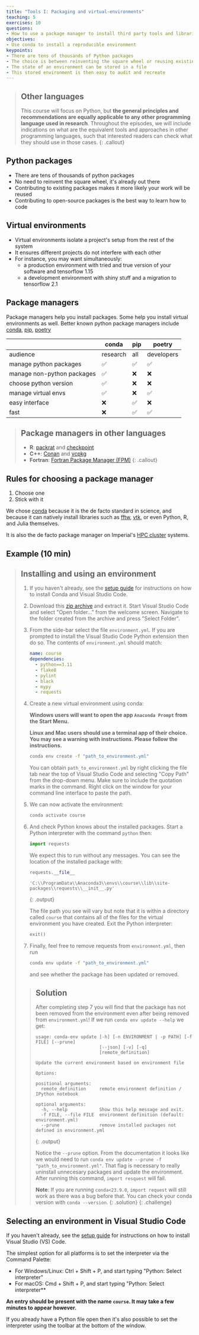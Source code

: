 ```yaml
---
title: "Tools I: Packaging and virtual-environments"
teaching: 5
exercises: 10
questions:
- How to use a package manager to install third party tools and libraries
objectives:
- Use conda to install a reproducible environment
keypoints:
- There are tens of thousands of Python packages
- The choice is between reinventing the square wheel or reusing existing work
- The state of an environment can be stored in a file
- This stored environment is then easy to audit and recreate
---
```


> ## Other languages
> This course will focus on Python, but **the general principles and recommendations are
> equally applicable to any other programming language used in research**. Throughout the
> episodes, we will include indications on what are the equivalent tools and approaches in
> other programming languages, such that interested readers can check what they should use 
> in those cases.
{: .callout}

## Python packages

- There are tens of thousands of python packages
- No need to reinvent the square wheel, it's  already out there
- Contributing to existing packages makes it more likely your work will be
  reused
- Contributing to open-source packages is the best way to learn how to code

## Virtual environments

- Virtual environments isolate a project's setup from the rest of the system
- It ensures different projects do not interfere with each other
- For instance, you may want simultaneously:
  - a production environment with tried and true version of your software and
    tensorflow 1.15
  - a development environment with shiny stuff and a migration to tensorflow 2.1

## Package managers

Package managers help you install packages. Some help you install virtual environments
as well. Better known python package managers include
[conda](https://docs.conda.io/en/latest/), [pip](https://pip.pypa.io/en/stable/),
[poetry](https://python-poetry.org/)

|                           | conda    | pip | poetry     |
|---------------------------|----------|-----|------------|
|audience                   | research | all | developers |
|manage python packages     | ✅       | ✅  | ✅         |
|manage non-python packages | ✅       | ❌  | ❌         |
|choose python version      | ✅       | ❌  | ❌         |
|manage virtual envs        | ✅       | ❌  | ✅         |
|easy interface             | ❌       | ✅  | ❌         |
|fast                       | ❌       | ✅  | ✅         |

> ## Package managers in other languages
> - **R**: [packrat](https://rstudio.github.io/packrat/) and [checkpoint](https://www.rdocumentation.org/packages/checkpoint/versions/1.0.2)
> - **C++**: [Conan](https://conan.io/) and [vcpkg](https://vcpkg.io/en/)
> - **Fortran**: [Fortran Package Manager (FPM)](https://fpm.fortran-lang.org/)
{: .callout}

## Rules for choosing a package manager

1. Choose one
1. Stick with it

We chose [conda](https://docs.conda.io/en/latest/) because it is the de facto
standard in science, and because it can natively install libraries such as
[fftw](https://anaconda.org/conda-forge/fftw),
[vtk](https://anaconda.org/conda-forge/vtk), or even Python, R, and Julia
themselves.

It is also the de facto package manager on Imperial's [HPC
cluster](https://www.imperial.ac.uk/admin-services/ict/self-service/research-support/rcs/support/applications/conda/)
systems.

## Example (10 min)

> ## Installing and using an environment
>
> 1. If you haven't already, see the [setup guide](../setup) for instructions
>    on how to install Conda and Visual Studio Code.
>
> 1. Download this [zip archive](https://github.com/ImperialCollegeLondon/grad_school_sw_engineering_messy_code/archive/refs/heads/main.zip) and extract it. Start Visual
>    Studio Code and select "Open folder..." from the welcome screen. Navigate
>    to the folder created from the archive and press "Select Folder".
>
> 1. From the side-bar select the file `environment.yml`. If you are prompted to
>    install the Visual Studio Code Python extension then do so. The contents of
>    `environment.yml` should match:
>
>    ```yaml
>    name: course
>    dependencies:
>      - python==3.11
>      - flake8
>      - pylint
>      - black
>      - mypy
>      - requests
>    ```
>
> 1. Create a new virtual environment using conda:
>
>    **Windows users will want to open the app `Anaconda Prompt` from the Start
>    Menu.**
>
>    **Linux and Mac users should use a terminal app of their choice. You may
>    see a warning with instructions. Please follow the instructions.**
>
>    ```bash
>    conda env create -f "path_to_environment.yml"
>    ```
>
>    You can obtain `path_to_environment.yml` by right clicking the file tab
>    near the top of Visual Studio Code and selecting "Copy Path" from the
>    drop-down menu. Make sure to include the quotation marks in the
>    command. Right click on the window for your command line interface to paste
>    the path.
>
> 1. We can now activate the environment:
>
>    ```bash
>    conda activate course
>    ```
>
> 1. And check Python knows about the installed packages. Start a Python
>    interpreter with the command `python` then:
>
>    ```python
>    import requests
>    ```
>
>    We expect this to run without any messages. You can see the location of the
>    installed package with:
>
>    ```python
>    requests.__file__
>    ```
>
>    ```
>    'C:\\ProgramData\\Anaconda3\\envs\\course\\lib\\site-packages\\requests\\__init__.py'
>    ```
>    {: .output}
>
>    The file path you see will vary but note that it is within a directory
>    called `course` that contains all of the files for the virtual environment
>    you have created. Exit the Python interpreter:
>
>    ```python
>    exit()
>    ```
>
> 1. Finally, feel free to remove requests from `environment.yml`, then run
>
>    ```bash
>    conda env update -f "path_to_environment.yml"
>    ```
>
>     and see whether the package has been updated or removed.
>
> >## Solution
> >
> > After completing step 7 you will find that the package has not been removed
> > from the environment even after being removed from `environment.yml`! If we
> > run `conda env update --help` we get:
> > ```
> > usage: conda-env update [-h] [-n ENVIRONMENT | -p PATH] [-f FILE] [--prune]
> >                         [--json] [-v] [-q]
> >                         [remote_definition]
> >
> > Update the current environment based on environment file
> >
> > Options:
> >
> > positional arguments:
> >   remote_definition     remote environment definition / IPython notebook
> >
> > optional arguments:
> >   -h, --help            Show this help message and exit.
> >   -f FILE, --file FILE  environment definition (default: environment.yml)
> >   --prune               remove installed packages not defined in environment.yml
> > ```
> > {: .output}
> >
> > Notice the `--prune` option. From the documentation it looks like we would
> > need to run `conda env update --prune -f "path_to_environment.yml"`. That
> > flag is necessary to really uninstall unnecesary packages and update the
> > environment. After running this command, `import resquest` will fail.
> >
> > **Note**: If you are running `conda<23.9.0`, `import request` will still
> > work as there was a bug before that. You can check your conda version with
> > `conda --version`.
> {: .solution}
{: .challenge}

## Selecting an environment in Visual Studio Code

If you haven't already, see the [setup guide](../setup) for instructions on how
to install Visual Studio (VS) Code.

The simplest option for all platforms is to set the interpreter via the Command
Palette:

- For Windows/Linux: Ctrl + Shift + P, and start typing "Python: Select
  interpreter"
- For macOS: Cmd + Shift + P, and start typing "Python: Select interpreter**

**An entry should be present with the name `course`. It may take a few minutes
to appear however.**

If you already have a Python file open then it's also possible to set the
interpreter using the toolbar at the bottom of the window.
